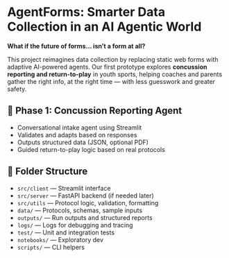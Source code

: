 # AgentForms: Smarter Data Collection in an AI Agentic World

**What if the future of forms… isn’t a form at all?**

This project reimagines data collection by replacing static web forms with adaptive AI-powered agents. Our first prototype explores **concussion reporting and return-to-play** in youth sports, helping coaches and parents gather the right info, at the right time — with less guesswork and greater safety.

## 🌱 Phase 1: Concussion Reporting Agent
- Conversational intake agent using Streamlit
- Validates and adapts based on responses
- Outputs structured data (JSON, optional PDF)
- Guided return-to-play logic based on real protocols

## 📁 Folder Structure
- `src/client` — Streamlit interface
- `src/server` — FastAPI backend (if needed later)
- `src/utils` — Protocol logic, validation, formatting
- `data/` — Protocols, schemas, sample inputs
- `outputs/` — Run outputs and structured reports
- `logs/` — Logs for debugging and tracing
- `test/` — Unit and integration tests
- `notebooks/` — Exploratory dev
- `scripts/` — CLI helpers
